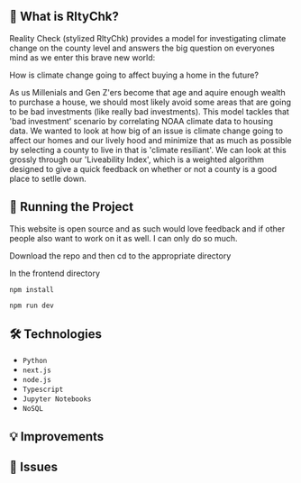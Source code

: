 ## 🚀 What is RltyChk?

Reality Check (stylized RltyChk) provides a model for investigating climate change on the county level and answers the big question on everyones mind as we enter this brave new world:

How is climate change going to affect buying a home in the future?

As us Millenials and Gen Z'ers become that age and aquire enough wealth to purchase a house, we should most likely avoid some areas that are going to be bad investments (like really bad investments). This model tackles that 'bad investment' scenario by correlating NOAA climate data to housing data. We wanted to look at how big of an issue is climate change going to affect our homes and our lively hood and minimize that as much as possible by selecting a county to live in that is 'climate resiliant'. We can look at this grossly through our 'Liveability Index', which is a weighted algorithm designed to give a quick feedback on whether or not a county is a good place to setlle down.


## 🚦 Running the Project

This website is open source and as such would love feedback and if other people also want to work on it as well. I can only do so much.

Download the repo and then cd to the appropriate directory

In the frontend directory

```shell
npm install
```

```shell
npm run dev
```

## 🛠️ Technologies

- `Python`
- `next.js`
- `node.js`
- `Typescript`
- `Jupyter Notebooks`
- `NoSQL`

## 💡 Improvements

## 🐞 Issues
